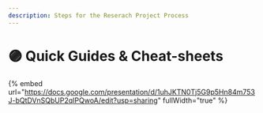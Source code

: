 ```yaml
---
description: Steps for the Reserach Project Process
---
```


# 🟣 Quick Guides & Cheat-sheets

{% embed url="https://docs.google.com/presentation/d/1uhJKTN0Tj5G9p5Hn84m753J-bQtDVnSQbUP2qIPQwoA/edit?usp=sharing" fullWidth="true" %}
